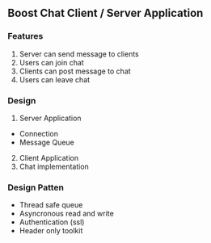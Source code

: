 ## Boost Chat Client / Server Application

### Features
1. Server can send message to clients
2. Users can join chat
3. Clients can post message to chat
4. Users can leave chat

### Design

1. Server Application
- Connection
- Message Queue
2. Client Application
3. Chat implementation

### Design Patten

- Thread safe queue
- Asyncronous read and write
- Authentication (ssl)
- Header only toolkit
